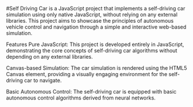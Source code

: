 #Self Driving Car
 is a JavaScript project that implements a self-driving car simulation using only native JavaScript, without relying on any external libraries. This project aims to showcase the principles of autonomous vehicle control and navigation through a simple and interactive web-based simulation.

Features
Pure JavaScript: This project is developed entirely in JavaScript, demonstrating the core concepts of self-driving car algorithms without depending on any external libraries.

Canvas-based Simulation: The car simulation is rendered using the HTML5 Canvas element, providing a visually engaging environment for the self-driving car to navigate.

Basic Autonomous Control: The self-driving car is equipped with basic autonomous control algorithms derived from neural networks.
